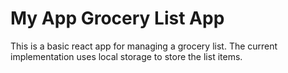# My App Grocery List App

This is a basic react app for managing a grocery list. The current implementation uses local storage to store the list items.